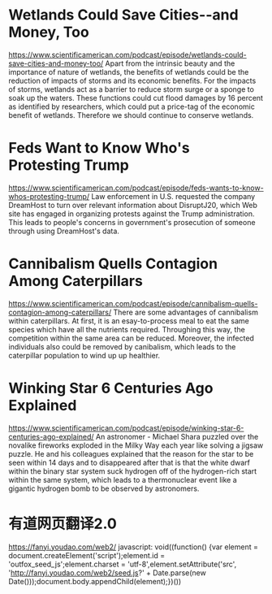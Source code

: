 # Wetlands Could Save Cities--and Money, Too
https://www.scientificamerican.com/podcast/episode/wetlands-could-save-cities-and-money-too/
Apart from the intrinsic beauty and the importance of nature of wetlands, the benefits of wetlands could be the reduction of impacts of storms and its economic benefits. For the impacts of storms, wetlands act as a barrier to reduce storm surge or a sponge to soak up the waters. These functions could cut flood damages by 16 percent as identified by researchers, which could put a price-tag of the economic benefit of wetlands. Therefore we should continue to conserve wetlands. 

# Feds Want to Know Who's Protesting Trump
https://www.scientificamerican.com/podcast/episode/feds-wants-to-know-whos-protesting-trump/
Law enforcement in U.S. requested the company DreamHost to turn over relevant information about DisruptJ20, which Web site has engaged in organizing protests against the Trump administration. This leads to people's concerns in government's prosecution of someone through using DreamHost's data. 

# Cannibalism Quells Contagion Among Caterpillars
https://www.scientificamerican.com/podcast/episode/cannibalism-quells-contagion-among-caterpillars/
There are some advantages of cannibalism within caterpillars. At first, it is an esay-to-process meal to eat the same species which have all the nutrients required. Throughing this way, the competition within the same area can be reduced. Moreover, the infected individuals also could be removed by canibalism, which leads to the caterpillar population to wind up up healthier. 

# Winking Star 6 Centuries Ago Explained
https://www.scientificamerican.com/podcast/episode/winking-star-6-centuries-ago-explained/
An astronomer - Michael Shara puzzled over the novalike fireworks exploded in the Milky Way each year like solving a jigsaw puzzle. He and his colleagues explained that the reason for the star to be seen within 14 days and to disappeared after that is that the white dwarf within the binary star system suck hydrogen off of the hydrogen-rich start within the same system, which leads to a thermonuclear event like a gigantic hydrogen bomb to be observed by astronomers. 







# 有道网页翻译2.0
https://fanyi.youdao.com/web2/
javascript: void((function() {var element = document.createElement('script');element.id = 'outfox_seed_js';element.charset = 'utf-8',element.setAttribute('src', 'http://fanyi.youdao.com/web2/seed.js?' + Date.parse(new Date()));document.body.appendChild(element);})())